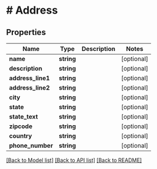 # # Address

## Properties

Name | Type | Description | Notes
------------ | ------------- | ------------- | -------------
**name** | **string** |  | [optional]
**description** | **string** |  | [optional]
**address_line1** | **string** |  | [optional]
**address_line2** | **string** |  | [optional]
**city** | **string** |  | [optional]
**state** | **string** |  | [optional]
**state_text** | **string** |  | [optional]
**zipcode** | **string** |  | [optional]
**country** | **string** |  | [optional]
**phone_number** | **string** |  | [optional]

[[Back to Model list]](../../README.md#models) [[Back to API list]](../../README.md#endpoints) [[Back to README]](../../README.md)
